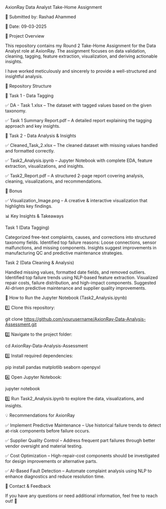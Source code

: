 AxionRay Data Analyst Take-Home Assignment

🚀 Submitted by: Rashad Ahammed

📅 Date: 09-03-2025

📌 Project Overview

This repository contains my Round 2 Take-Home Assignment for the Data Analyst role at AxionRay. The assignment focuses on data validation, cleaning, tagging, feature extraction, visualization, and deriving actionable insights.

I have worked meticulously and sincerely to provide a well-structured and insightful analysis.

📂 Repository Structure

📁 Task 1 - Data Tagging

✅ DA - Task 1.xlsx – The dataset with tagged values based on the given taxonomy.

✅ Task 1 Summary Report.pdf – A detailed report explaining the tagging approach and key insights.


📁 Task 2 - Data Analysis & Insights

✅ Cleaned_Task_2.xlsx – The cleaned dataset with missing values handled and formatted correctly.

✅ Task2_Analysis.ipynb – Jupyter Notebook with complete EDA, feature extraction, visualizations, and insights.

✅ Task2_Report.pdf – A structured 2-page report covering analysis, cleaning, visualizations, and recommendations.


📁 Bonus

✅ Visualization_Image.png – A creative & interactive visualization that highlights key findings.



📊 Key Insights & Takeaways

Task 1 (Data Tagging)

Categorized free-text complaints, causes, and corrections into structured taxonomy fields.
Identified top failure reasons: Loose connections, sensor malfunctions, and missing components.
Insights suggest improvements in manufacturing QC and predictive maintenance strategies.

Task 2 (Data Cleaning & Analysis)

Handled missing values, formatted date fields, and removed outliers.
Identified top failure trends using NLP-based feature extraction.
Visualized repair costs, failure distribution, and high-impact components.
Suggested AI-driven predictive maintenance and supplier quality improvements.

🔹 How to Run the Jupyter Notebook (Task2_Analysis.ipynb)

1️⃣ Clone this repository:


git clone https://github.com/yourusername/AxionRay-Data-Analysis-Assessment.git

2️⃣ Navigate to the project folder:

cd AxionRay-Data-Analysis-Assessment

3️⃣ Install required dependencies:

pip install pandas matplotlib seaborn openpyxl

4️⃣ Open Jupyter Notebook:

jupyter notebook

5️⃣ Run Task2_Analysis.ipynb to explore the data, visualizations, and insights.

💡 Recommendations for AxionRay

✅ Implement Predictive Maintenance – Use historical failure trends to detect at-risk components before failure occurs.

✅ Supplier Quality Control – Address frequent part failures through better vendor oversight and material testing.

✅ Cost Optimization – High-repair-cost components should be investigated for design improvements or alternative parts.

✅ AI-Based Fault Detection – Automate complaint analysis using NLP to enhance diagnostics and reduce resolution time.

📢 Contact & Feedback

If you have any questions or need additional information, feel free to reach out! 🚀
